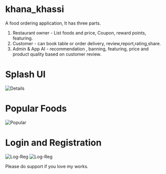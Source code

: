 # khana_khassi
A food ordering application,
It has three parts.
1. Restaurant owner - List foods and price, Coupon, reward points, featuring.
2. Customer - can book table or order delivery, review,report,rating,share.
3. Admin & App AI - recommendation , banning, featuring, price and product quality based on customer review.

# Splash UI
![Details](assets/screenshots/UI_Photo/s1.png)
# Popular Foods
![Popular](assets/screenshots/UI_Photo/s2.png)
# Login and Registration
![Log-Reg](assets/screenshots/UI_Photo/reg.png)
![Log-Reg](assets/screenshots/UI_Photo/log.png)

Please do support if you love my works.
